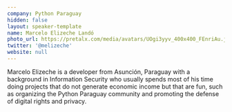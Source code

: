 ```yaml
---
company: Python Paraguay
hidden: false
layout: speaker-template
name: Marcelo Elizeche Landó
photo_url: https://pretalx.com/media/avatars/UOgi3yyv_400x400_FEnriAu.jpg
twitter: '@melizeche'
website: null
---
```


Marcelo Elizeche is a developer from Asunción, Paraguay with a background in Information Security who usually spends most of his time doing projects that do not generate economic income but that are fun, such as organizing the Python Paraguay community and promoting the defense of digital rights and privacy.